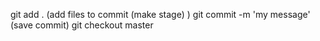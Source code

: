 git add . (add files to commit (make stage) )
git commit -m 'my message' (save commit)
git checkout master